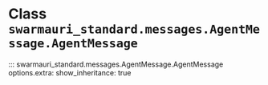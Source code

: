 # Class `swarmauri_standard.messages.AgentMessage.AgentMessage`

::: swarmauri_standard.messages.AgentMessage.AgentMessage
    options.extra:
      show_inheritance: true

